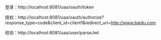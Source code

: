 登录：http://localhost:8081/uaa/oauth/token

授权：http://localhost:8081/uaa/oauth/authorize?response_type=code&client_id=client1&redirect_uri=http://www.baidu.com

校验：http://localhost:8081/uaa/user/parseJwt
